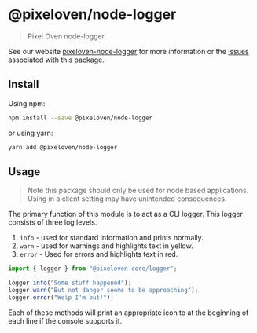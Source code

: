 # @pixeloven/node-logger

> Pixel Oven node-logger.

See our website [pixeloven-node-logger](https://github.com/pixeloven/pixeloven) for more information or the [issues](https://github.com/pixeloven/pixeloven) associated with this package.

## Install

Using npm:

```sh
npm install --save @pixeloven/node-logger
```

or using yarn:

```sh
yarn add @pixeloven/node-logger
```

## Usage
> Note this package should only be used for node based applications. Using in a client setting may have unintended consequences.

The primary function of this module is to act as a CLI logger. This logger consists of three log levels.

1. `info` - used for standard information and prints normally.
3. `warn` - used for warnings and highlights text in yellow.
1. `error` - Used for errors and highlights text in red.


```javascript
import { logger } from "@pixeloven-core/logger";

logger.info("Some stuff happened");
logger.warn("But not danger seems to be approaching");
logger.error("Welp I'm out!");
```
Each of these methods will print an appropriate icon to at the beginning of each line if the console supports it.